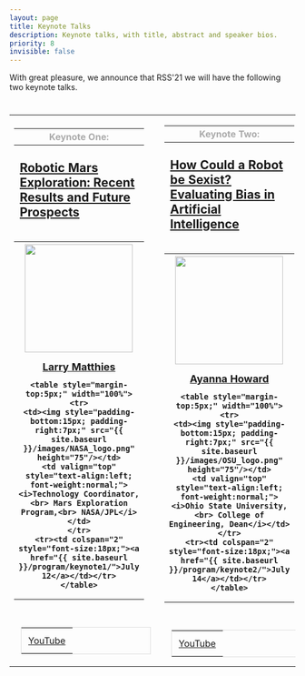 ```yaml
---
layout: page
title: Keynote Talks
description: Keynote talks, with title, abstract and speaker bios.
priority: 8
invisible: false
---
```


With great pleasure, we announce that RSS'21 we will have the following two
keynote talks.

<table class="table" style="margin-top: 40px;">

<tr>
<td width = "50%" style="valign:top;">
<table>
<tr>
<th>
    <span style="color:#aaaaaa;">Keynote One:</span>
</th>
</tr>
<tr>
<th style="padding-top: 5px; padding-left: 10px; padding-bottom: 17px; height:140px;">
	<p style="text-align:left; font-weight:normal; font-size: 16pt;">
    <a href="{{ site.baseurl }}/program/keynote1/">
    <b>Robotic Mars Exploration: Recent Results and Future Prospects</b>
    </a>
	</p>
</th>
</tr>
<tr>
<th style="text-align:center;">
    <img style="padding-bottom:15px;" src="{{ site.baseurl }}/images/Larry.jpg" width="190"/>
	<br/>
    <span style="font-size: 18px;"><a href="https://www-robotics.jpl.nasa.gov/people/Larry_Matthies/">Larry Matthies</a></span>
	<br/>

    <table style="margin-top:5px;" width="100%">
    <tr>
    <td><img style="padding-bottom:15px; padding-right:7px;" src="{{ site.baseurl }}/images/NASA_logo.png" height="75"/></td>
    <td valign="top" style="text-align:left; font-weight:normal;"><i>Technology Coordinator,<br> Mars Exploration Program,<br> NASA/JPL</i></td>
    </tr>
    <tr><td colspan="2" style="font-size:18px;"><a href="{{ site.baseurl }}/program/keynote1/">July 12</a></td></tr>
    </table>
</th>
</tr>
</table>

<br>

<style>
#yt-playlist {
  font-size: 16px;
  color: #000000;
  border: solid #ddd 1px;
  margin: 12px;
}

#yt-playlist td {
  padding: 12px;
  }
</style>

<table id="yt-playlist"><tr><td><a href="https://youtu.be/NcI6fJOzBsU">YouTube</a></td></tr></table>


</td>
<td>&nbsp;</td>
<td width = "45%" style="valign:top;">
<table>
<tr>
<th>
    <span style="color:#aaaaaa;">Keynote Two:</span>
</th>
</tr>
<tr>
<th style="padding-top: 5px; padding-left: 10px; padding-bottom: 17px; height:140px;">
	<p style="text-align:left; font-weight:normal; font-size: 16pt;">
    <a href="{{ site.baseurl }}/program/keynote2/">
    <b>How Could a Robot be Sexist? Evaluating Bias in Artificial Intelligence</b>
    </a>
	</p>
</th>
</tr>
<tr>
<th style="text-align:center;">
    <img style="padding-bottom:15px;" src="{{ site.baseurl }}/images/Ayanna.jpg" width="190"/>
	<br/>
    <span style="font-size: 18px;"><a href="https://engineering.osu.edu/about/office-dean/about-dean-ayanna-howard">Ayanna Howard</a></span>
	<br/>

    <table style="margin-top:5px;" width="100%">
    <tr>
    <td><img style="padding-bottom:15px; padding-right:7px;" src="{{ site.baseurl }}/images/OSU_logo.png" height="75"/></td>
    <td valign="top" style="text-align:left; font-weight:normal;"><i>Ohio State University,<br> College of Engineering, Dean</i></td>
    </tr>
    <tr><td colspan="2" style="font-size:18px;"><a href="{{ site.baseurl }}/program/keynote2/">July 14</a></td></tr>
    </table>
</th>
</tr>
</table>

<br>

<style>
#yt-playlist {
  font-size: 16px;
  color: #000000;
  border: solid #ddd 1px;
  margin: 12px;
}

#yt-playlist td {
  padding: 12px;
  }
</style>

<table id="yt-playlist"><tr><td><a href="https://youtu.be/DGTlZXHKamc">YouTube</a></td></tr></table>



</td>
</tr>
</table>

